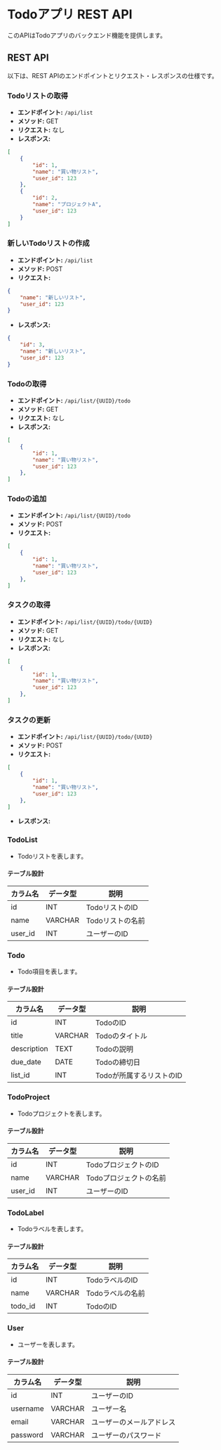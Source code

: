 # Todoアプリ REST API

このAPIはTodoアプリのバックエンド機能を提供します。

## REST API

以下は、REST APIのエンドポイントとリクエスト・レスポンスの仕様です。

### Todoリストの取得

- **エンドポイント:** `/api/list`
- **メソッド:** GET
- **リクエスト:** なし
- **レスポンス:**

```json
[
    {
        "id": 1,
        "name": "買い物リスト",
        "user_id": 123
    },
    {
        "id": 2,
        "name": "プロジェクトA",
        "user_id": 123
    }
]
```

### 新しいTodoリストの作成

- **エンドポイント:** `/api/list`
- **メソッド:** POST
- **リクエスト:**

```json
{
    "name": "新しいリスト",
    "user_id": 123
}
```

- **レスポンス:**

```json
{
    "id": 3,
    "name": "新しいリスト",
    "user_id": 123
}
```

### Todoの取得

- **エンドポイント:** `/api/list/{UUID}/todo`
- **メソッド:** GET
- **リクエスト:** なし
- **レスポンス:**

```json
[
    {
        "id": 1,
        "name": "買い物リスト",
        "user_id": 123
    },
]
```

### Todoの追加

- **エンドポイント:** `/api/list/{UUID}/todo`
- **メソッド:** POST
- **リクエスト:**

```json
[
    {
        "id": 1,
        "name": "買い物リスト",
        "user_id": 123
    },
]
```

### タスクの取得

- **エンドポイント:** `/api/list/{UUID}/todo/{UUID}`
- **メソッド:** GET
- **リクエスト:** なし
- **レスポンス:**

```json
[
    {
        "id": 1,
        "name": "買い物リスト",
        "user_id": 123
    },
]
```

### タスクの更新

- **エンドポイント:** `/api/list/{UUID}/todo/{UUID}`
- **メソッド:** POST
- **リクエスト:**

```json
[
    {
        "id": 1,
        "name": "買い物リスト",
        "user_id": 123
    },
]
```

- **レスポンス:**


### TodoList

- Todoリストを表します。

#### テーブル設計

| カラム名     | データ型    | 説明             |
|--------------|-------------|------------------|
| id           | INT         | TodoリストのID   |
| name         | VARCHAR     | Todoリストの名前 |
| user_id      | INT         | ユーザーのID     |

### Todo

- Todo項目を表します。

#### テーブル設計

| カラム名       | データ型    | 説明             |
|----------------|-------------|------------------|
| id             | INT         | TodoのID         |
| title          | VARCHAR     | Todoのタイトル   |
| description    | TEXT        | Todoの説明       |
| due_date       | DATE        | Todoの締切日     |
| list_id        | INT         | Todoが所属するリストのID |

### TodoProject

- Todoプロジェクトを表します。

#### テーブル設計

| カラム名     | データ型    | 説明                 |
|--------------|-------------|----------------------|
| id           | INT         | TodoプロジェクトのID |
| name         | VARCHAR     | Todoプロジェクトの名前 |
| user_id      | INT         | ユーザーのID         |

### TodoLabel

- Todoラベルを表します。

#### テーブル設計

| カラム名     | データ型    | 説明                 |
|--------------|-------------|----------------------|
| id           | INT         | TodoラベルのID       |
| name         | VARCHAR     | Todoラベルの名前     |
| todo_id      | INT         | TodoのID             |

### User

- ユーザーを表します。

#### テーブル設計

| カラム名     | データ型    | 説明                 |
|--------------|-------------|----------------------|
| id           | INT         | ユーザーのID         |
| username     | VARCHAR     | ユーザー名           |
| email        | VARCHAR     | ユーザーのメールアドレス |
| password     | VARCHAR     | ユーザーのパスワード     |
